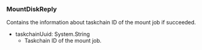 ### MountDiskReply
Contains the information about taskchain ID of the mount job if succeeded.

- taskchainUuid: System.String
  - Taskchain ID of the mount job.
